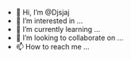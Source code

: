 - 👋 Hi, I’m @Djsjaj
- 👀 I’m interested in ...
- 🌱 I’m currently learning ...
- 💞️ I’m looking to collaborate on ...
- 📫 How to reach me ...

<!---
Djsjaj/Djsjaj is a ✨ special ✨ repository because its `README.md` (this file) appears on your GitHub profile.
You can click the Preview link to take a look at your changes.
--->
